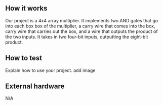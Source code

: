 <!---

This file is used to generate your project datasheet. Please fill in the information below and delete any unused
sections.

You can also include images in this folder and reference them in the markdown. Each image must be less than
512 kb in size, and the combined size of all images must be less than 1 MB.
-->

## How it works

Our project is a 4x4 array multiplier. It implements two AND gates that go into each box box of the multiplier, a carry wire that comes into the box, carry wire that carries out the box, and a wire that outputs the product of the two inputs. It takes in two four-bit inputs, outputting the eight-bit product.

## How to test

Explain how to use your project. add image

## External hardware

N/A
